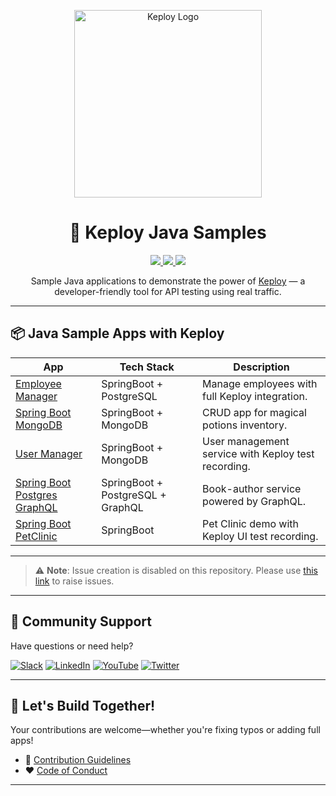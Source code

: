 <p align="center">
  <img src="https://upload.wikimedia.org/wikipedia/commons/2/20/Keploy_Logo.png" alt="Keploy Logo" width="300"/>
</p>

<h1 align="center">🚀 Keploy Java Samples</h1>

<p align="center">
  <a href="CODE_OF_CONDUCT.md" alt="Contributions Welcome">
    <img src="https://img.shields.io/badge/Contributions-Welcome-brightgreen?logo=github" />
  </a>
  <a href="https://join.slack.com/t/keploy/shared_invite/zt-357qqm9b5-PbZRVu3Yt2rJIa6ofrwWNg" alt="Slack">
    <img src="https://github.com/keploy/samples-go/blob/main/.github/slack.svg?raw=true" />
  </a>
  <a href="https://opensource.org/licenses/Apache-2.0" alt="License">
    <img src="https://github.com/keploy/samples-go/blob/main/.github/License-Apache_2.0-blue.svg?raw=true" />
  </a>
</p>

<p align="center">
  Sample Java applications to demonstrate the power of <a href="https://keploy.io">Keploy</a> — a developer-friendly tool for API testing using real traffic.
</p>

---

## 📦 Java Sample Apps with Keploy

| App | Tech Stack | Description |
|-----|------------|-------------|
| [Employee Manager](https://github.com/keploy/samples-java/tree/main/employee-manager) | SpringBoot + PostgreSQL | Manage employees with full Keploy integration. |
| [Spring Boot MongoDB](https://github.com/keploy/samples-java/tree/main/spring-boot-mongo) | SpringBoot + MongoDB | CRUD app for magical potions inventory. |
| [User Manager](https://github.com/keploy/samples-java/tree/main/user-manager) | SpringBoot + MongoDB | User management service with Keploy test recording. |
| [Spring Boot Postgres GraphQL](https://github.com/keploy/samples-java/tree/main/spring-boot-postgres-graphql) | SpringBoot + PostgreSQL + GraphQL | Book-author service powered by GraphQL. |
| [Spring Boot PetClinic](https://github.com/keploy/samples-java/tree/main/spring-petclinic) | SpringBoot | Pet Clinic demo with Keploy UI test recording. |

---

> ⚠️ **Note**: Issue creation is disabled on this repository. Please use [this link](https://github.com/keploy/keploy/issues/new/choose) to raise issues.

---

## 💬 Community Support

Have questions or need help?

[![Slack](https://img.shields.io/badge/Slack-4A154B?style=for-the-badge&logo=slack&logoColor=white)](https://join.slack.com/t/keploy/shared_invite/zt-357qqm9b5-PbZRVu3Yt2rJIa6ofrwWNg)
[![LinkedIn](https://img.shields.io/badge/linkedin-%230077B5.svg?style=for-the-badge&logo=linkedin&logoColor=white)](https://www.linkedin.com/company/keploy/)
[![YouTube](https://img.shields.io/badge/YouTube-%23FF0000.svg?style=for-the-badge&logo=YouTube&logoColor=white)](https://www.youtube.com/channel/UC6OTg7F4o0WkmNtSoob34lg)
[![Twitter](https://img.shields.io/badge/Twitter-%231DA1F2.svg?style=for-the-badge&logo=Twitter&logoColor=white)](https://twitter.com/Keployio)

---

## 🤝 Let's Build Together!

Your contributions are welcome—whether you're fixing typos or adding full apps!

- 📜 [Contribution Guidelines](https://github.com/keploy/keploy/blob/main/CONTRIBUTING.md)  
- ❤️ [Code of Conduct](https://github.com/keploy/keploy/blob/main/CODE_OF_CONDUCT.md)

---
